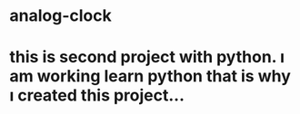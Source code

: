 # analog-clock

# this is second project with python. ı am working learn python that is why ı created this project...
